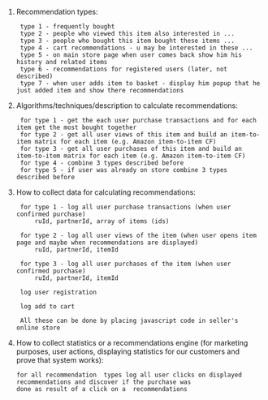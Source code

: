 1) Recommendation types:

        type 1 - frequently bought
        type 2 - people who viewed this item also interested in ...
        type 3 - people who bought this item bought these items ...
        type 4 - cart recommendations - u may be interested in these ...
        type 5 - on main store page when user comes back show him his history and related items
        type 6 - recommendations for registered users (later, not described)
        type 7 - when user adds item to basket - display him popup that he just added item and show there recommendations


2) Algorithms/techniques/description to calculate recommendations:

        for type 1 - get the each user purchase transactions and for each item get the most bought together
        for type 2 - get all user views of this item and build an item-to-item matrix for each item (e.g. Amazon item-to-item CF)
        for type 3 - get all user purchases of this item and build an item-to-item matrix for each item (e.g. Amazon item-to-item CF)
        for type 4 - combine 3 types described before
        for type 5 - if user was already on store combine 3 types described before


3) How to collect data for calculating recommendations:

        for type 1 - log all user purchase transactions (when user confirmed purchase)
            ruId, partnerId, array of items (ids)

        for type 2 - log all user views of the item (when user opens item page and maybe when recommendations are displayed)
            ruId, partnerId, itemId

        for type 3 - log all user purchases of the item (when user confirmed purchase)
            ruId, partnerId, itemId

        log user registration

        log add to cart

        All these can be done by placing javascript code in seller's online store


4) How to collect statistics or a recommendations engine (for marketing purposes, user actions, displaying
   statistics for our customers and prove that system works):

       for all recommendation  types log all user clicks on displayed recommendations and discover if the purchase was
       done as result of a click on a  recommendations


